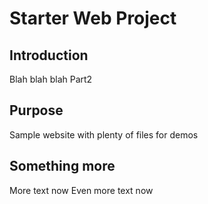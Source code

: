 # Starter Web Project

## Introduction
Blah blah blah
Part2

## Purpose

Sample website with plenty of files for demos

## Something more
More text now
Even more text now
